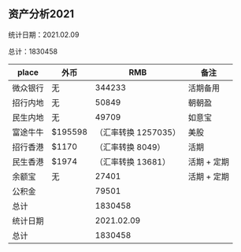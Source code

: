 ## 资产分析2021

统计日期：2021.02.09

总计：1830458

| place            | 外币      | RMB                   | 备注      |
| ---------------- | ------- | --------------------- | ------- |
| 微众银行             | 无       | 344233                | 活期备用    |
| 招行内地             | 无       | 50849                 | 朝朝盈     |
| 民生内地             | 无       | 49709                 | 如意宝     |
| 富途牛牛             | $195598 | （汇率转换 1257035）        | 美股      |
| 招行香港             | $1170   | （汇率转换 8049）           | 活期      |
| 民生香港             | $1974   | （汇率转换 13681）          | 活期 + 定期 |
| 余额宝              | 无       | 27401                 | 活期 + 定期 |
| 公积金              |         | 79501                 |         |
| 总计 |         | 1830458 |         |
| 统计日期             |         | 2021.02.09            |         |
| 总计               |         | 1830458               |         |
